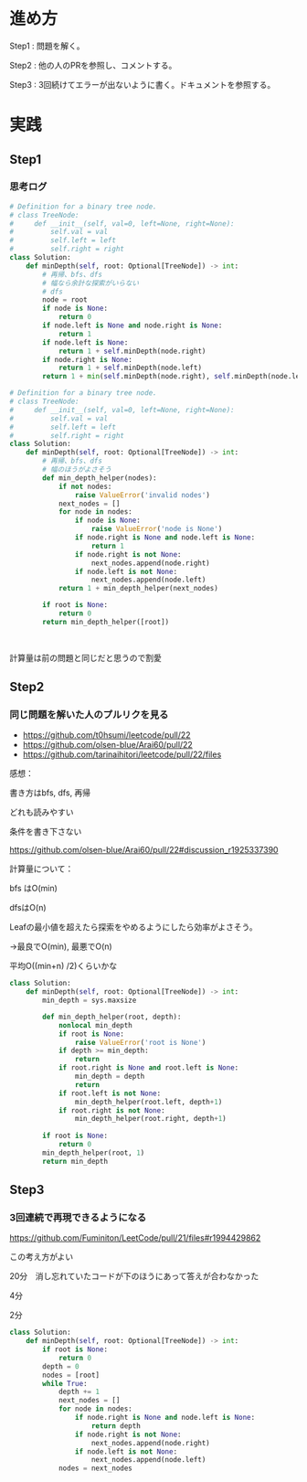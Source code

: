 # 進め方

Step1 : 問題を解く。

Step2 : 他の人のPRを参照し、コメントする。

Step3 : 3回続けてエラーが出ないように書く。ドキュメントを参照する。

# 実践

## Step1

### 思考ログ

```python
# Definition for a binary tree node.
# class TreeNode:
#     def __init__(self, val=0, left=None, right=None):
#         self.val = val
#         self.left = left
#         self.right = right
class Solution:
    def minDepth(self, root: Optional[TreeNode]) -> int:
        # 再帰、bfs、dfs
        # 幅なら余計な探索がいらない
        # dfs
        node = root
        if node is None:
            return 0
        if node.left is None and node.right is None:
            return 1
        if node.left is None:
            return 1 + self.minDepth(node.right)
        if node.right is None:
            return 1 + self.minDepth(node.left)
        return 1 + min(self.minDepth(node.right), self.minDepth(node.left)) 
```

```python
# Definition for a binary tree node.
# class TreeNode:
#     def __init__(self, val=0, left=None, right=None):
#         self.val = val
#         self.left = left
#         self.right = right
class Solution:
    def minDepth(self, root: Optional[TreeNode]) -> int:
        # 再帰、bfs、dfs
        # 幅のほうがよさそう
        def min_depth_helper(nodes):
            if not nodes:
                raise ValueError('invalid nodes')
            next_nodes = []
            for node in nodes:
                if node is None:
                    raise ValueError('node is None')
                if node.right is None and node.left is None:
                    return 1
                if node.right is not None:
                    next_nodes.append(node.right)
                if node.left is not None:
                    next_nodes.append(node.left)
            return 1 + min_depth_helper(next_nodes)

        if root is None:
            return 0
        return min_depth_helper([root])
                
                 
```

計算量は前の問題と同じだと思うので割愛

## Step2

### 同じ問題を解いた人のプルリクを見る

- https://github.com/t0hsumi/leetcode/pull/22
- https://github.com/olsen-blue/Arai60/pull/22
- https://github.com/tarinaihitori/leetcode/pull/22/files

感想：

書き方はbfs, dfs, 再帰

どれも読みやすい

条件を書き下さない

https://github.com/olsen-blue/Arai60/pull/22#discussion_r1925337390

計算量について：

bfs はO(min)

dfsはO(n)

Leafの最小値を超えたら探索をやめるようにしたら効率がよさそう。

→最良でO(min), 最悪でO(n)

平均O((min+n) /2)くらいかな

```python
class Solution:
    def minDepth(self, root: Optional[TreeNode]) -> int:
        min_depth = sys.maxsize

        def min_depth_helper(root, depth):
            nonlocal min_depth
            if root is None:
                raise ValueError('root is None')
            if depth >= min_depth:
                return 
            if root.right is None and root.left is None:
                min_depth = depth
                return 
            if root.left is not None:
                min_depth_helper(root.left, depth+1)
            if root.right is not None:
                min_depth_helper(root.right, depth+1)
        
        if root is None:
            return 0
        min_depth_helper(root, 1)
        return min_depth       
```

## Step3

### 3回連続で再現できるようになる

https://github.com/Fuminiton/LeetCode/pull/21/files#r1994429862

この考え方がよい

20分　消し忘れていたコードが下のほうにあって答えが合わなかった

4分

2分
```python
class Solution:
    def minDepth(self, root: Optional[TreeNode]) -> int:
        if root is None:
            return 0
        depth = 0
        nodes = [root]
        while True:
            depth += 1
            next_nodes = []
            for node in nodes:
                if node.right is None and node.left is None:
                    return depth
                if node.right is not None:
                    next_nodes.append(node.right)
                if node.left is not None:
                    next_nodes.append(node.left)
            nodes = next_nodes
```
